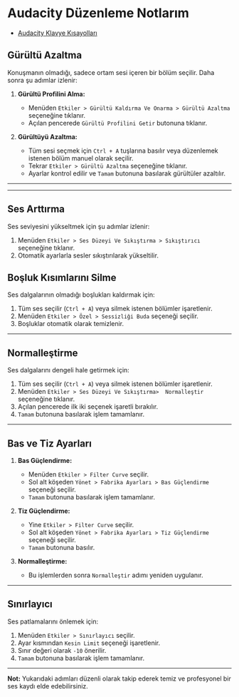 # Audacity Düzenleme Notlarım

- [Audacity Klavye Kısayolları](https://github.com/kaankaltakkiran/Pangea_Projects/blob/main/podcast/notlarim/audacity_klavye_kisayollari.md)

## Gürültü Azaltma

Konuşmanın olmadığı, sadece ortam sesi içeren bir bölüm seçilir. Daha sonra şu adımlar izlenir:

1. **Gürültü Profilini Alma:**

   - Menüden `Etkiler > Gürültü Kaldırma Ve Onarma > Gürültü Azaltma` seçeneğine tıklanır.
   - Açılan pencerede `Gürültü Profilini Getir` butonuna tıklanır.

2. **Gürültüyü Azaltma:**
   - Tüm sesi seçmek için `Ctrl + A` tuşlarına basılır veya düzenlemek istenen bölüm manuel olarak seçilir.
   - Tekrar `Etkiler > Gürültü Azaltma` seçeneğine tıklanır.
   - Ayarlar kontrol edilir ve `Tamam` butonuna basılarak gürültüler azaltılır.

---

---

## Ses Arttırma

Ses seviyesini yükseltmek için şu adımlar izlenir:

1. Menüden `Etkiler > Ses Düzeyi Ve Sıkıştırma > Sıkıştırıcı` seçeneğine tıklanır.
2. Otomatik ayarlarla sesler sıkıştırılarak yükseltilir.

## Boşluk Kısımlarını Silme

Ses dalgalarının olmadığı boşlukları kaldırmak için:

1. Tüm ses seçilir (`Ctrl + A`) veya silmek istenen bölümler işaretlenir.
2. Menüden `Etkiler > Özel > Sessizliği Buda` seçeneği seçilir.
3. Boşluklar otomatik olarak temizlenir.

---

## Normalleştirme

Ses dalgalarını dengeli hale getirmek için:

1. Tüm ses seçilir (`Ctrl + A`) veya silmek istenen bölümler işaretlenir.
2. Menüden `Etkiler > Ses Düzeyi Ve Sıkıştırma>  Normalleştir` seçeneğine tıklanır.
3. Açılan pencerede ilk iki seçenek işaretli bırakılır.
4. `Tamam` butonuna basılarak işlem tamamlanır.

---

## Bas ve Tiz Ayarları

1. **Bas Güçlendirme:**

   - Menüden `Etkiler > Filter Curve` seçilir.
   - Sol alt köşeden `Yönet > Fabrika Ayarları > Bas Güçlendirme` seçeneği seçilir.
   - `Tamam` butonuna basılarak işlem tamamlanır.

2. **Tiz Güçlendirme:**

   - Yine `Etkiler > Filter Curve` seçilir.
   - Sol alt köşeden `Yönet > Fabrika Ayarları > Tiz Güçlendirme` seçeneği seçilir.
   - `Tamam` butonuna basılır.

3. **Normalleştirme:**
   - Bu işlemlerden sonra `Normalleştir` adımı yeniden uygulanır.

---

## Sınırlayıcı

Ses patlamalarını önlemek için:

1. Menüden `Etkiler > Sınırlayıcı` seçilir.
2. Ayar kısmından `Kesin Limit` seçeneği işaretlenir.
3. Sınır değeri olarak `-10` önerilir.
4. `Tamam` butonuna basılarak işlem tamamlanır.

---

**Not:** Yukarıdaki adımları düzenli olarak takip ederek temiz ve profesyonel bir ses kaydı elde edebilirsiniz.
